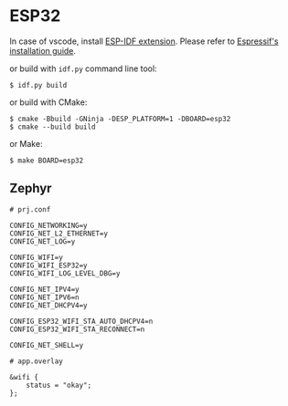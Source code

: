 # ESP32

In case of vscode, install [ESP-IDF extension](https://marketplace.visualstudio.com/items?itemName=espressif.esp-idf-extension). Please refer to [Espressif's installation guide](https://docs.espressif.com/projects/esp-idf/en/latest/esp32/get-started/index.html#ide).

or build with `idf.py` command line tool:

```shell
$ idf.py build
```

or build with CMake:

```shell
$ cmake -Bbuild -GNinja -DESP_PLATFORM=1 -DBOARD=esp32
$ cmake --build build
```

or Make:

```shell
$ make BOARD=esp32
```

## Zephyr

```
# prj.conf

CONFIG_NETWORKING=y
CONFIG_NET_L2_ETHERNET=y
CONFIG_NET_LOG=y

CONFIG_WIFI=y
CONFIG_WIFI_ESP32=y
CONFIG_WIFI_LOG_LEVEL_DBG=y

CONFIG_NET_IPV4=y
CONFIG_NET_IPV6=n
CONFIG_NET_DHCPV4=y

CONFIG_ESP32_WIFI_STA_AUTO_DHCPV4=n
CONFIG_ESP32_WIFI_STA_RECONNECT=n

CONFIG_NET_SHELL=y
```

```
# app.overlay

&wifi {
	status = "okay";
};
```
